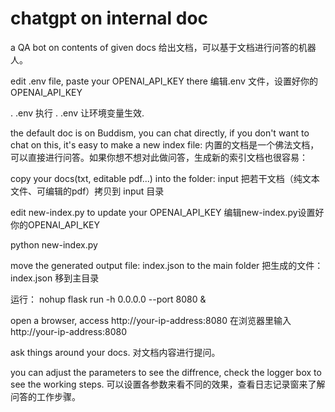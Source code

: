 # chatgpt on internal doc
 a QA bot on contents of given docs
给出文档，可以基于文档进行问答的机器人。

edit .env file, paste your OPENAI_API_KEY there
编辑.env 文件，设置好你的OPENAI_API_KEY

. .env
执行 . .env 让环境变量生效.

the default doc is on Buddism, you can chat directly, if you don't want to chat on this, it's easy to make a new index file:
内置的文档是一个佛法文档，可以直接进行问答。如果你想不想对此做问答，生成新的索引文档也很容易：

copy your docs(txt, editable pdf...) into the folder: input
把若干文档（纯文本文件、可编辑的pdf）拷贝到 input 目录

edit new-index.py to update your OPENAI_API_KEY
编辑new-index.py设置好你的OPENAI_API_KEY

python new-index.py

move the generated output file: index.json to the main folder
把生成的文件：index.json 移到主目录

运行：
nohup flask run -h 0.0.0.0 --port 8080 &

open a browser, access http://your-ip-address:8080
在浏览器里输入 http://your-ip-address:8080

ask things around your docs.
对文档内容进行提问。

you can adjust the parameters to see the diffrence, check the logger box to see the working steps.
可以设置各参数来看不同的效果，查看日志记录窗来了解问答的工作步骤。
